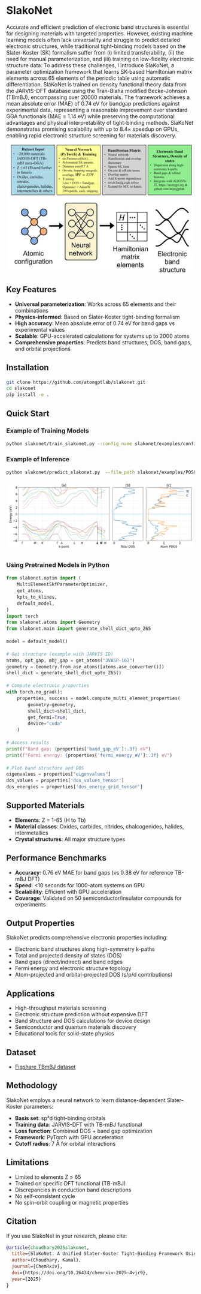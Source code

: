 # SlakoNet

Accurate and efficient prediction of electronic band structures is essential for designing materials with targeted properties. However, existing machine learning models often lack universality and struggle to predict detailed electronic structures, while traditional tight-binding models based on the Slater-Koster (SK) formalism suffer from (i) limited transferability, (ii) the need for manual parameterization, and (iii) training on low-fidelity electronic structure data. To address these challenges, I introduce SlaKoNet, a parameter optimization framework that learns SK-based Hamiltonian matrix elements across 65 elements of the periodic table using automatic differentiation. SlaKoNet is trained on density functional theory data from the JARVIS-DFT database using the Tran-Blaha modified Becke-Johnson (TBmBJ), encompassing over 20000 materials. The framework achieves a mean absolute error (MAE) of 0.74 eV for bandgap predictions against experimental data, representing a reasonable improvement over standard GGA functionals (MAE = 1.14 eV) while preserving the computational advantages and physical interpretability of tight-binding methods. SlaKoNet demonstrates promising scalability with up to 8.4× speedup on GPUs, enabling rapid electronic structure screening for materials discovery.


![SlakoNet schematic](https://github.com/atomgptlab/slakonet/blob/main/slakonet/examples/sk_schematic.png)

## Key Features

- **Universal parameterization**: Works across 65 elements and their combinations
- **Physics-informed**: Based on Slater-Koster tight-binding formalism
- **High accuracy**: Mean absolute error of 0.74 eV for band gaps vs experimental values
- **Scalable**: GPU-accelerated calculations for systems up to 2000 atoms
- **Comprehensive properties**: Predicts band structures, DOS, band gaps, and orbital projections

## Installation

```bash
git clone https://github.com/atomgptlab/slakonet.git
cd slakonet
pip install -e .
```

## Quick Start

### Example of Training Models

```bash
python slakonet/train_slakonet.py --config_name slakonet/examples/config_example.json
```

### Example of Inference

```bash
python slakonet/predict_slakonet.py  --file_path slakonet/examples/POSCAR-JVASP-107.vasp
```

![SlakoNet output](https://github.com/atomgptlab/slakonet/blob/main/slakonet/examples/slakonet_bands_dos.png)

### Using Pretrained Models in Python

```python
from slakonet.optim import (
    MultiElementSkfParameterOptimizer,
    get_atoms,
    kpts_to_klines,
    default_model,
)
import torch
from slakonet.atoms import Geometry
from slakonet.main import generate_shell_dict_upto_Z65

model = default_model()

# Get structure (example with JARVIS ID)
atoms, opt_gap, mbj_gap = get_atoms("JVASP-107")  
geometry = Geometry.from_ase_atoms([atoms.ase_converter()])
shell_dict = generate_shell_dict_upto_Z65()

# Compute electronic properties
with torch.no_grad():
    properties, success = model.compute_multi_element_properties(
        geometry=geometry,
        shell_dict=shell_dict,
        get_fermi=True,
        device="cuda"
    )

# Access results
print(f"Band gap: {properties['band_gap_eV']:.3f} eV")
print(f"Fermi energy: {properties['fermi_energy_eV']:.3f} eV")

# Plot band structure and DOS
eigenvalues = properties["eigenvalues"]
dos_values = properties['dos_values_tensor']
dos_energies = properties['dos_energy_grid_tensor']
```

## Supported Materials

- **Elements**: Z = 1-65 (H to Tb)
- **Material classes**: Oxides, carbides, nitrides, chalcogenides, halides, intermetallics
- **Crystal structures**: All major structure types 

## Performance Benchmarks

- **Accuracy**: 0.76 eV MAE for band gaps (vs 0.38 eV for reference TB-mBJ DFT)
- **Speed**: <10 seconds for 1000-atom systems on GPU
- **Scalability**: Efficient with GPU acceleration
- **Coverage**: Validated on 50 semiconductor/insulator compounds for experiments

## Output Properties

SlakoNet predicts comprehensive electronic properties including:

- Electronic band structures along high-symmetry k-paths
- Total and projected density of states (DOS)
- Band gaps (direct/indirect) and band edges
- Fermi energy and electronic structure topology
- Atom-projected and orbital-projected DOS (s/p/d contributions)

## Applications

- High-throughput materials screening
- Electronic structure prediction without expensive DFT
- Band structure and DOS calculations for device design
- Semiconductor and quantum materials discovery
- Educational tools for solid-state physics


## Dataset

- [Figshare TBmBJ dataset](https://figshare.com/projects/JARVIS-DFT_TBmBJ/84020)

## Methodology

SlakoNet employs a neural network to learn distance-dependent Slater-Koster parameters:
- **Basis set**: sp³d tight-binding orbitals
- **Training data**: JARVIS-DFT with TB-mBJ functional
- **Loss function**: Combined DOS + band gap optimization
- **Framework**: PyTorch with GPU acceleration
- **Cutoff radius**: 7 Å for orbital interactions

## Limitations

- Limited to elements Z ≤ 65
- Trained on specific DFT functional (TB-mBJ)
- Discrepancies in conduction band descriptions
- No self-consistent cycle
- No spin-orbit coupling or magnetic properties

## Citation

If you use SlakoNet in your research, please cite:

```bibtex
@article{choudhary2025slakonet,
  title={SlaKoNet: A Unified Slater-Koster Tight-Binding Framework Using Neural Network Infrastructure for the Periodic Table},
  author={Choudhary, Kamal},
  journal={ChemRxiv},
  doi={https://doi.org/10.26434/chemrxiv-2025-4vjr9},
  year={2025}
}
```

